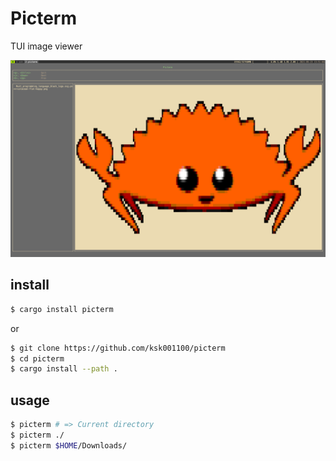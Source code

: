 # Picterm

TUI image viewer

![](screenshot.png)

## install
```bash
$ cargo install picterm
```

or

```bash
$ git clone https://github.com/ksk001100/picterm
$ cd picterm
$ cargo install --path .
```

## usage
```bash
$ picterm # => Current directory
$ picterm ./
$ picterm $HOME/Downloads/
```
